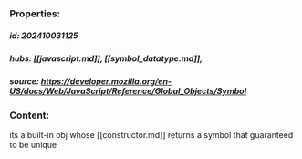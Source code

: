 ### Properties:


##### id: 202410031125
##### hubs: [[javascript.md]], [[symbol_datatype.md]], 
##### source: https://developer.mozilla.org/en-US/docs/Web/JavaScript/Reference/Global_Objects/Symbol


### Content:

its a built-in obj whose  [[constructor.md]] returns a symbol that guaranteed to be unique 